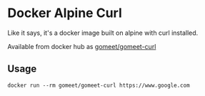 # Docker Alpine Curl

Like it says, it's a docker image built on alpine with curl installed.

Available from docker hub as [gomeet/gomeet-curl](https://hub.docker.com/r/gomeet/gomeet-curl/)

## Usage

    docker run --rm gomeet/gomeet-curl https://www.google.com
